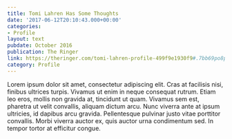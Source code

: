 ```yaml
---
title: Tomi Lahren Has Some Thoughts
date: '2017-06-12T20:10:43.000+00:00'
categories:
- Profile
layout: text
pubdate: October 2016
publication: The Ringer
link: https://theringer.com/tomi-lahren-profile-499f9e1930f9#.7bb69po8p
category: Profile
---
```


Lorem ipsum dolor sit amet, consectetur adipiscing elit. Cras at facilisis nisi, finibus ultrices turpis. Vivamus ut enim in neque consequat rutrum. Etiam leo eros, mollis non gravida at, tincidunt ut quam. Vivamus sem est, pharetra ut velit convallis, aliquam dictum arcu. Nunc viverra ante at ipsum ultricies, id dapibus arcu gravida. Pellentesque pulvinar justo vitae porttitor convallis. Morbi viverra auctor ex, quis auctor urna condimentum sed. In tempor tortor at efficitur congue.
